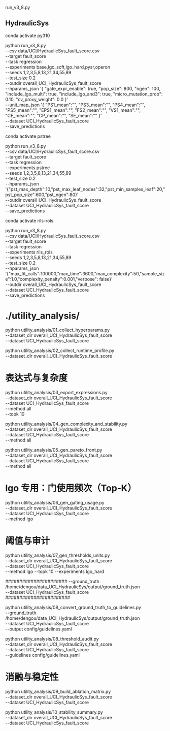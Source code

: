 run_v3_8.py 

## HydraulicSys


conda activate py310

python run_v3_8.py \
  --csv data/UCI/HydraulicSys_fault_score.csv \
  --target fault_score \
  --task regression \
  --experiments base,lgo_soft,lgo_hard,pysr,operon \
  --seeds 1,2,3,5,8,13,21,34,55,89 \
  --test_size 0.2 \
  --outdir overall_UCI_HydraulicSys_fault_score \
  --hparams_json '{
    "gate_expr_enable": true, "pop_size": 800, "ngen": 100,
    "include_lgo_multi": true, "include_lgo_and3": true, 
    "micro_mutation_prob": 0.10, "cv_proxy_weight": 0.0
  }' \
  --unit_map_json '{
    "PS1_mean":"", "PS3_mean":"", "PS4_mean":"", "PS5_mean":"",
    "EPS1_mean":"", "FS2_mean":"", "VS1_mean":"", "CE_mean":"",
    "CP_mean":"", "SE_mean":""
  }' \
  --dataset UCI_HydraulicSys_fault_score \
  --save_predictions


conda activate pstree

python run_v3_8.py \
  --csv data/UCI/HydraulicSys_fault_score.csv \
  --target fault_score \
  --task regression \
  --experiments pstree \
  --seeds 1,2,3,5,8,13,21,34,55,89 \
  --test_size 0.2 \
  --hparams_json '{"pst_max_depth":10,"pst_max_leaf_nodes":32,"pst_min_samples_leaf":20,"pst_pop_size":600,"pst_ngen":80}' \
  --outdir overall_UCI_HydraulicSys_fault_score \
  --dataset UCI_HydraulicSys_fault_score \
  --save_predictions

conda activate rils-rols

python run_v3_8.py \
  --csv data/UCI/HydraulicSys_fault_score.csv \
  --target fault_score \
  --task regression \
  --experiments rils_rols \
  --seeds 1,2,3,5,8,13,21,34,55,89 \
  --test_size 0.2 \
  --hparams_json '{"max_fit_calls":100000,"max_time":3600,"max_complexity":50,"sample_size":1.0,"complexity_penalty":0.001,"verbose": false}' \
  --outdir overall_UCI_HydraulicSys_fault_score \
  --dataset UCI_HydraulicSys_fault_score \
  --save_predictions

# ./utility_analysis/

python utility_analysis/01_collect_hyperparams.py \
  --dataset_dir overall_UCI_HydraulicSys_fault_score \
  --dataset UCI_HydraulicSys_fault_score

python utility_analysis/02_collect_runtime_profile.py \
  --dataset_dir overall_UCI_HydraulicSys_fault_score

# 	表达式与复杂度
python utility_analysis/03_export_expressions.py \
  --dataset_dir overall_UCI_HydraulicSys_fault_score \
  --dataset UCI_HydraulicSys_fault_score \
  --method all \
  --topk 10

python utility_analysis/04_gen_complexity_and_stability.py \
  --dataset_dir overall_UCI_HydraulicSys_fault_score \
  --dataset UCI_HydraulicSys_fault_score \
  --method all 

python utility_analysis/05_gen_pareto_front.py \
  --dataset_dir overall_UCI_HydraulicSys_fault_score \
  --dataset UCI_HydraulicSys_fault_score \
  --method all 

# lgo 专用：门使用频次（Top‑K）
python utility_analysis/06_gen_gating_usage.py \
  --dataset_dir overall_UCI_HydraulicSys_fault_score \
  --dataset UCI_HydraulicSys_fault_score \
  --method lgo 

# 阈值与审计
python utility_analysis/07_gen_thresholds_units.py \
  --dataset_dir overall_UCI_HydraulicSys_fault_score \
  --dataset UCI_HydraulicSys_fault_score \
  --method lgo --topk 10 --experiments lgo_hard

######################
  --ground_truth /home/dengou/data_UCI_HydraulicSys/output/ground_truth.json \
  --dataset UCI_HydraulicSys_fault_score \
#######################

python utility_analysis/08_convert_ground_truth_to_guidelines.py \
  --ground_truth /home/dengou/data_UCI_HydraulicSys/output/ground_truth.json \
  --dataset UCI_HydraulicSys_fault_score \
  --output config/guidelines.yaml

python utility_analysis/08_threshold_audit.py \
  --dataset_dir overall_UCI_HydraulicSys_fault_score \
  --dataset UCI_HydraulicSys_fault_score \
  --guidelines config/guidelines.yaml

# 消融与稳定性
python utility_analysis/09_build_ablation_matrix.py \
  --dataset_dir overall_UCI_HydraulicSys_fault_score \
  --dataset UCI_HydraulicSys_fault_score 

python utility_analysis/10_stability_summary.py \
  --dataset_dir overall_UCI_HydraulicSys_fault_score \
  --dataset UCI_HydraulicSys_fault_score


